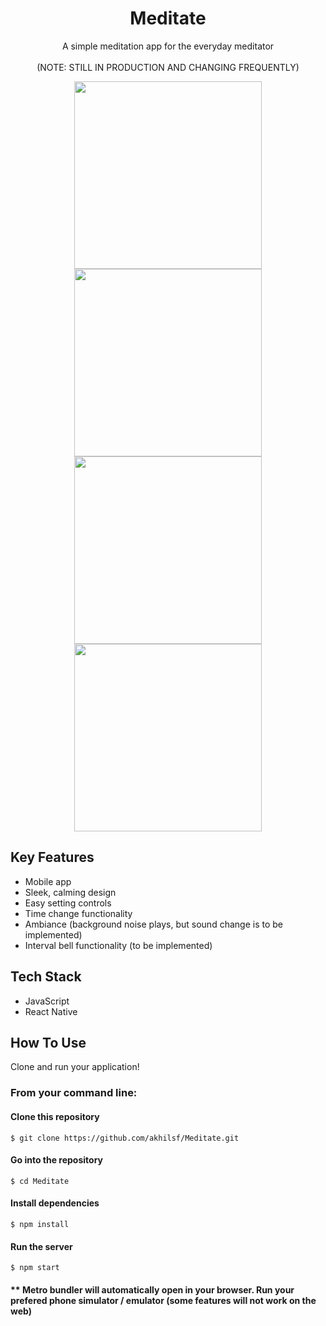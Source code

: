 <h1 align="center">
  Meditate
</h1>

<p align="center">
A simple meditation app for the everyday meditator <br />
<br />
(NOTE: STILL IN PRODUCTION AND CHANGING FREQUENTLY)
</p>


<div align="center">
  <div style={{ display: flex }} >
    <img src="https://user-images.githubusercontent.com/81180232/142135655-34c76566-305c-4581-aa43-46abc81cef8e.png" width="300" />
    <img src="https://user-images.githubusercontent.com/81180232/142135666-ef490ba0-6547-4c39-af23-d28349b76b09.png" width="300" />
  </div>

  <div style={{ display: flex }} >
    <img src="https://user-images.githubusercontent.com/81180232/142135671-b08a5cd3-1d2b-4ec1-9f78-5f4d25e338c5.png" width="300" />
    <img src="https://user-images.githubusercontent.com/81180232/142135679-074553f4-8ebe-439b-9e8d-36008ca71be0.png" width="300" />
  </div>
</div>

## Key Features
* Mobile app
* Sleek, calming design
* Easy setting controls
* Time change functionality
* Ambiance (background noise plays, but sound change is to be implemented)
* Interval bell functionality (to be implemented)

## Tech Stack
* JavaScript
* React Native

## How To Use
Clone and run your application!

### From your command line:


#### Clone this repository
```
$ git clone https://github.com/akhilsf/Meditate.git
```

#### Go into the repository
```
$ cd Meditate
```

#### Install dependencies
```
$ npm install
```

#### Run the server
```
$ npm start
```

#### ** Metro bundler will automatically open in your browser. Run your prefered phone simulator / emulator (some features will not work on the web)
